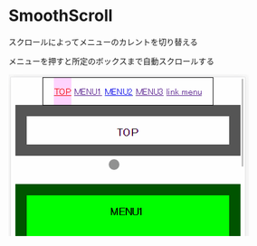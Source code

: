 # SmoothScroll

スクロールによってメニューのカレントを切り替える

メニューを押すと所定のボックスまで自動スクロールする

![Demo](https://raw.githubusercontent.com/sktbrt/files/master/SmartScrollDemo.gif)
